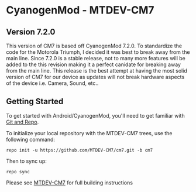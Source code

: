 CyanogenMod - MTDEV-CM7
===========
Version 7.2.0
---------------
This version of CM7 is based off CyanogenMod 7.2.0. To standardize the code for the Motorola Triumph, I decided it was best to break away 
from the main line. Since 7.2.0 is a stable release, not to many more features will be added to the this revision making it a perfect canidate
for breaking away from the main line. This release is the best attempt at having the most solid version of CM7 for our device as updates
will not break hardware aspects of the device i.e. Camera, Sound, etc..

Getting Started
---------------

To get started with Android/CyanogenMod, you'll need to get
familiar with [Git and Repo](http://source.android.com/download/using-repo).

To initialize your local repository with the MTDEV-CM7 trees, use the following command:

    repo init -u https://github.com/MTDEV-CM7/cm7.git -b cm7

Then to sync up:

    repo sync

Please see [MTDEV-CM7](http://mtdev.us/build/build-mtdev-cm7/) for full building instructions

